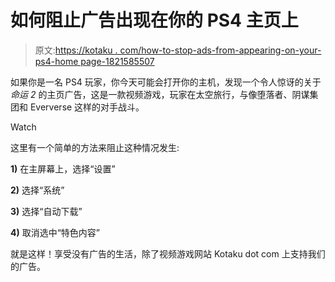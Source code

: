 # 如何阻止广告出现在你的 PS4 主页上

> 原文:[https://kotaku . com/how-to-stop-ads-from-appearing-on-your-ps4-home page-1821585507](https://kotaku.com/how-to-stop-ads-from-appearing-on-your-ps4-homepage-1821585507)

如果你是一名 PS4 玩家，你今天可能会打开你的主机，发现一个令人惊讶的关于*命运 2* 的主页广告，这是一款视频游戏，玩家在太空旅行，与像堕落者、阴谋集团和 Eververse 这样的对手战斗。

Watch

这里有一个简单的方法来阻止这种情况发生:

**1)** 在主屏幕上，选择“设置”

**2)** 选择“系统”

**3)** 选择“自动下载”

**4)** 取消选中“特色内容”

就是这样！享受没有广告的生活，除了视频游戏网站 Kotaku dot com 上支持我们的广告。
